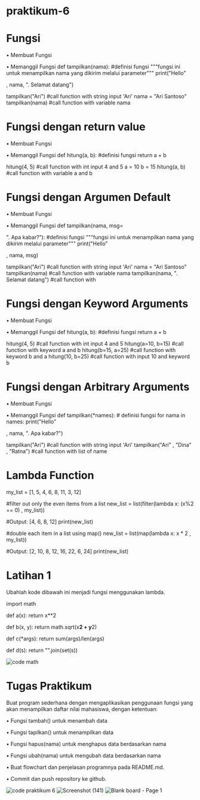 # praktikum-6
# Fungsi

• Membuat Fungsi

• Memanggil Fungsi
def tampilkan(nama): #definisi fungsi
"""fungsi ini untuk menampilkan nama yang dikirim melalui
parameter"""
print("Hello"

, nama, ". Selamat datang")

tampilkan("Ari") #call function with string input 'Ari'
nama = "Ari Santoso"
tampilkan(nama) #call function with variable nama

# Fungsi dengan return value

• Membuat Fungsi

• Memanggil Fungsi
def hitung(a, b): #definisi fungsi
return a + b

hitung(4, 5) #call function with int input 4 and 5
a = 10
b = 15
hitung(a, b) #call function with variable a and b

# Fungsi dengan Argumen Default

• Membuat Fungsi

• Memanggil Fungsi
def tampilkan(nama, msg=

". Apa kabar?"): #definisi fungsi
"""fungsi ini untuk menampilkan nama yang dikirim melalui
parameter"""
print("Hello"

, nama, msg)

tampilkan("Ari") #call function with string input 'Ari'
nama = "Ari Santoso"
tampilkan(nama) #call function with variable nama
tampilkan(nama, ". Selamat datang") #call function with

# Fungsi dengan Keyword Arguments

• Membuat Fungsi

• Memanggil Fungsi
def hitung(a, b): #definisi fungsi
return a + b

hitung(4, 5) #call function with int input 4 and 5
hitung(a=10, b=15) #call function with keyword a and b
hitung(b=15, a=25) #call function with keyword b and a
hitung(10, b=25) #call function with input 10 and keyword b

# Fungsi dengan Arbitrary Arguments

• Membuat Fungsi

• Memanggil Fungsi
def tampilkan(*names): # definisi fungsi
for nama in names:
print("Hello"

, nama, ". Apa kabar?")

tampilkan("Ari") #call function with string input 'Ari'
tampilkan("Ari"
,
"Dina"
,
"Ratna") #call function with list of name

# Lambda Function

my_list = [1, 5, 4, 6, 8, 11, 3, 12]

#filter out only the even items from a list
new_list = list(filter(lambda x: (x%2 == 0) , my_list))

#Output: [4, 6, 8, 12]
print(new_list)

#double each item in a list using map()
new_list = list(map(lambda x: x * 2 , my_list))

#Output: [2, 10, 8, 12, 16, 22, 6, 24]
print(new_list)

# Latihan 1

Ubahlah kode dibawah ini menjadi fungsi menggunakan lambda.

import math

def a(x):
return x**2

def b(x, y):
return math.sqrt(x**2 + y**2)

def c(*args):
return sum(args)/len(args)

def d(s):
return "".join(set(s))

![code math](https://github.com/Reardhyan/praktikum-6/assets/148032571/420847cf-7706-4e95-a6bf-b674920a515f)

# Tugas Praktikum

Buat program sederhana dengan mengaplikasikan penggunaan fungsi
yang akan menampilkan daftar nilai mahasiswa, dengan ketentuan:

• Fungsi tambah() untuk menambah data

• Fungsi tapilkan() untuk menampilkan data

• Fungsi hapus(nama) untuk menghapus data berdasarkan nama

• Fungsi ubah(nama) untuk mengubah data berdasarkan nama

• Buat flowchart dan penjelasan programnya pada README.md. 

• Commit dan push repository ke github.

![code praktikum 6](https://github.com/Reardhyan/praktikum-6/assets/148032571/1fd2ffbf-62f5-491b-b538-e03c1a5ab19b)
![Screenshot (141)](https://github.com/Reardhyan/praktikum-6/assets/148032571/61ed7580-c7b9-4ad4-86e6-102f70d89045)
![Blank board - Page 1](https://github.com/Reardhyan/praktikum-6/assets/148032571/2b5dfead-223a-4e98-9f36-12b2e8dbf76b)

